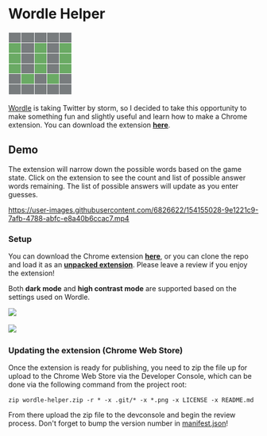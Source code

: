 # Wordle Helper
![Wordle Helper logo](./logo.png)

[Wordle](https://www.nytimes.com/games/wordle/index.html) is taking Twitter by storm, so I decided to take this opportunity to make something fun and slightly useful and learn how to make a Chrome extension. You can download the extension **[here](https://chrome.google.com/webstore/detail/wordle-helper/lcoapaclmojlnbjipmpfibcjomncgdod)**.

## Demo
The extension will narrow down the possible words based on the game state. Click on the extension to see the count and list of possible answer words remaining. The list of possible answers will update as you enter guesses.

https://user-images.githubusercontent.com/6826622/154155028-9e1221c9-7afb-4788-abfc-e8a40b6ccac7.mp4


### Setup
You can download the Chrome extension **[here](https://chrome.google.com/webstore/detail/wordle-helper/lcoapaclmojlnbjipmpfibcjomncgdod)**, or you can clone the repo and load it as an **[unpacked extension](https://developer.chrome.com/docs/extensions/mv3/getstarted/)**. Please leave a review if you enjoy the extension!

Both **dark mode** and **high contrast mode** are supported based on the settings used on Wordle.

![](https://user-images.githubusercontent.com/6826622/155425400-794255f9-0de2-4305-a804-6dcba9c5ab47.png)

![](https://user-images.githubusercontent.com/6826622/155425401-90599b33-e631-4fec-82a2-35240b7fd2ea.png)

### Updating the extension (Chrome Web Store)
Once the extension is ready for publishing, you need to zip the file up for upload to the Chrome Web Store via the Developer Console, which can be done via the following command from the project root:
```
zip wordle-helper.zip -r * -x .git/* -x *.png -x LICENSE -x README.md
```

From there upload the zip file to the devconsole and begin the review process. Don't forget to bump the version number in [manifest.json](manifest.json)!
